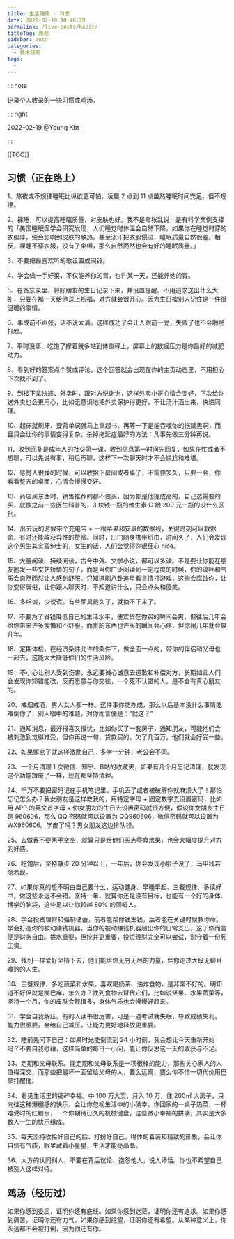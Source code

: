 ```yaml
---
title: 生活随笔 - 习惯
date: 2022-02-19 18:46:39
permalink: /live-posts/habit/
titleTag: 原创
sidebar: auto
categories: 
  - 技术随笔
tags: 
  - 
---
```


::: note

记录个人收录的一些习惯或鸡汤。

::: right

2022-02-19 @Young Kbt

:::

[[TOC]]



## 习惯（正在路上）

1、熬夜或不规律睡眠比纵欲更可怕，凌晨 2 点到 11 点虽然睡眠时间充足，但不规律。

2、裸睡，可以提高睡眠质量，对皮肤也好。我不是夸张乱说，是有科学案例支撑的「美国睡眠医学会研究发现，人们睡觉时体温会自然下降，如果你在睡觉时穿的衣服厚，便会影响到皮肤的散热，甚至流汗把衣服侵湿，睡眠质量自然很差。相反，裸睡不穿衣服，没有了束缚，那么自然而然也会有好的睡眠质量。」

3、不要把最喜欢听的歌设置成闹铃。

4、学会做一手好菜，不仅能养你的胃，也许某一天，还能养她的胃。

5、在备忘录里，将好朋友的生日记录下来，并设置提醒。不用追求送出什么大礼，只要在那一天给他送上祝福，对方就会很开心。因为生日被别人记住是一件很温暖的事情。

6、事成前不声张，话不说太满。这样成功了会让人眼前一亮，失败了也不会啪啪打脸。

7、平时没事、吃饱了撑着就多站到体重秤上，屏幕上的数据压力是你最好的减肥动力。

8、看到好的答案点个赞或评论，这个回答就会出现在你的主页动态里，不用担心下次找不到了。

9、到楼下拿快递、外卖时，跟对方说谢谢，这样外卖小哥心情会变好，下次给你送外卖也会更用心，比如无意识地把外卖保护得更好，不让汤汁洒出来，快递同理。

10、起床就刷牙、要背单词就马上拿起书、再等一下是能吞噬你的拖延黑洞，而且只会让你的事情变得复杂。杀掉拖延症最好的方法：凡事先做三分钟再说。

11、收到回复是成年人的社交第一课。收到信息第一时间先回复，如果在忙或者不想聊，可以先说有事，稍后再聊，这样下一次聊天时才不会尴尬和难堪。

12、感觉人很燥的时候，可以收拾下房间或者桌子，不需要多久，只要一会，你看看整齐的桌面，心情会慢慢变好。

13、药店买东西时，销售推荐的都不要买，因为都是他提成高的，自己选需要的买，就像之前一些医生科普的，3 块钱一瓶的维生素 C 跟 200 元一瓶的没什么区别。

14、出去玩的时候带个充电宝 + 一根苹果和安卓的数据线，关键时刻可以救你命，有时还能收获异性的赞赏。同时，出门随身携带纸巾，时间久了，人们会发现这个男生其实蛮绅士的，女生的话，人们会觉得你很细心 nice。

15、大量阅读、持续阅读，古今中外、文学小说，都可以多读。不是要让你能在朋友圈发一些文艺矫情的句子，而是当你广泛阅读到一定程度的时候，你的谈吐和气质会自然而然让人感到舒服。只知道刷八卦追星看言情打游戏，这些会腐蚀你，让你变得庸俗，让你跟人聊天时，不知道讲什么，只会点头和傻笑。

16、多坦诚，少说谎。有些面具戴久了，就摘不下来了。

17、不要为了省钱降低自己的生活水平，便宜货在你买的瞬间会爽，但往后几年会给你带来许多懊悔和不舒服。而贵的东西也许买的瞬间会心疼，但你用几年就会爽几年。

18、定期体检，在经济条件允许的条件下，做全面一点的，带你的伴侣和父母也一起去，这能大大降低你们的生活风险。

19、不小心让别人受到伤害，永远要诚心诚意去道歉和补偿对方，长期如此人们会发现你知错能改，反而愿意与你交往，一个死不认错的人，是不会有真心朋友的。

20、戒烟戒酒，男人女人都一样。这件事你能办成，那么以后基本没什么事情能难倒你了，别人眼中的难题，对你而言便是：“就这？”

21、通知消息，最好报喜又报忧，比如你买了一套房子，通知朋友，可能他们会被刺激到觉得难受，但你再说一句，贷款买的，欠了几百万，他们就会好受一些。

22、如果懈怠了就这样激励自己：多学一分钟，老公会不同。

23、一个月清理 1 次微信、知乎、B站的收藏夹，如果有几个月忘记清理，就发现这个功能跟废了一样，现在都坚持清理。

24、千万不要把密码记在手机笔记里，手机丢了或者被破解你就麻烦大了！那怕忘记怎么办？我女朋友是这样教我的，用特定字母 + 固定数字去设置密码，比如用 APP 的英文首字母 + 你女朋友的生日去设置密码就很方便，假设你女朋友生日是 960606，那么 QQ 密码就可以设置为 QQ960606，微信密码就可以设置为 WX960606。学废了吗？男女朋友这边排队领。

25、去做客不要两手空空，就算只是给他们买点零食水果，也会大幅度提升对方的好感。

26、吃饱后，坚持散步 20 分钟以上，一年后，你会发现小肚子没了，马甲线若隐若现。

27、如果你真的想不明白自己要什么，运动健身、早睡早起、三餐规律、多读好书，做这些永远不会错。坚持一年，就算你还是没有目标，也能有一个好的身体、博学的脑袋，这些足以让你超越 80% 的同龄人。

28、学会投资理财和强制储蓄，前者能帮你钱生钱，后者能在关键时候救你命。学会打造你的被动赚钱机器，当你的被动赚钱机器超出你的日常支出，这于你而言便是财务自由。挑水重要，但挖井更重要，投资理财完全可以尝试，别守着一份死工资。

29、找到一样爱好坚持下去，他们能给你无穷无尽的力量，伴你走过大段无聊且难熬的人生。

30、三餐规律，多吃蔬菜和水果。喜欢喝奶茶、油炸食物，是非常不好的。明知道不好但就是嘴巴痒，怎么办？找到食物去替代它们，比如说坚果、水果蔬菜等，坚持一个月，你的皮肤会靓很多，身体气质也会慢慢好起来。

31、学会自我解压。有的人读书很厉害，可是一遇考试就失眠，导致成绩失利。能力很重要，会给自己减压，让能力更好地释放更重要。

32、睡前先问下自己：如果时光能倒流到 24 小时前，我会想让今天重新开始吗？不要自我慰藉，这样简单的每日一小问，能让你反思这一天的收获与不足。

33、定期和父母联系。能定期和父母联系是一项很棒的能力，那些关心家人的人值得深交，而那些把最坏一面留给父母的人，要么远离，要么你不惜一切代价用巴掌打醒他。

34、看见生活里的细碎幸福。中 100 万大奖，月入 10 万，住 200㎡ 大房子，只向往这种爆棚感的快乐，会让你忽视生活中的小确幸。你回家的一桌子热菜，一杯难受时的红糖水，一个你期待已久的机械键盘，这些微小幸福的拼凑，其实是大多数人一生的快乐组成。

35、每天坚持收拾好自己的脸、打扮好自己。得体的着装和精致的形象，会让你自信有气质，眼里藏着小星星，生活才能亮晶晶。

36、大方的认同别人，不要在背后议论、抱怨他人，说人坏话。你也不希望自己被别人这样对待。



## 鸡汤（经历过）

如果你感到委屈，证明你还有底线。如果你感到迷茫，证明你还有追求。如果你感到痛苦，证明你还有力气。如果你感到绝望，证明你还有希望。从某种意义上，你永远都不会被打倒，因为你还有你。